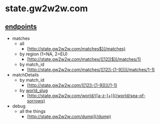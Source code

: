 # state.gw2w2w.com

## [endpoints](https://github.com/fooey/gw2w2w-state/blob/master/routes/index.js)

- matches
	- all
		- [http://state.gw2w2w.com/matches$](/matches)
	- by region (1=NA, 2=EU)
		- [http://state.gw2w2w.com/matches/([12])$](/matches/1)
	- by match_id
		- [http://state.gw2w2w.com/matches/([12]\-[1-9])](/matches/1-1)
- matchDetails
	- by match_id
		- [http://state.gw2w2w.com/([12]\-[1-9])](/1-1)
	- by [world_slug](https://github.com/fooey/gw2w2w-static/blob/master/data/world_names.js)
		- [http://state.gw2w2w.com/world/([a-z-]+)](/world/sea-of-sorrows)
- debug
	- all the things
		- [http://state.gw2w2w.com/dump](/dump)